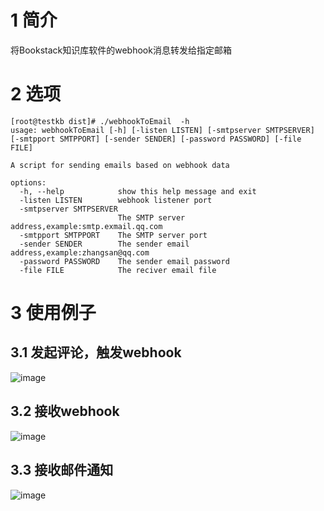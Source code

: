 # 1 简介
将Bookstack知识库软件的webhook消息转发给指定邮箱
# 2 选项
```shell
[root@testkb dist]# ./webhookToEmail  -h
usage: webhookToEmail [-h] [-listen LISTEN] [-smtpserver SMTPSERVER] [-smtpport SMTPPORT] [-sender SENDER] [-password PASSWORD] [-file FILE]

A script for sending emails based on webhook data

options:
  -h, --help            show this help message and exit
  -listen LISTEN        webhook listener port
  -smtpserver SMTPSERVER
                        The SMTP server address,example:smtp.exmail.qq.com
  -smtpport SMTPPORT    The SMTP server port
  -sender SENDER        The sender email address,example:zhangsan@qq.com
  -password PASSWORD    The sender email password
  -file FILE            The reciver email file
```
# 3 使用例子
## 3.1 发起评论，触发webhook
![image](https://github.com/kernelry/webhookToEmail/assets/19744542/e559ea2b-3099-44fb-ae37-ed5e4461f0cf)
## 3.2 接收webhook
![image](https://github.com/kernelry/webhookToEmail/assets/19744542/6c16c901-4365-43b4-9130-69cc496186af)
## 3.3 接收邮件通知
![image](https://github.com/kernelry/webhookToEmail/assets/19744542/50deb02b-b4d2-4e6e-bb02-8ca07abdb309)



